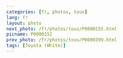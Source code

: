 ```yaml
---
categories: [fr, photos, tous]
lang: fr
layout: photo
next_photo: /fr/photos/tous/P0000255.html
picname: P0000252
prev_photo: /fr/photos/tous/P0000399.html
tags: [Toyota (White)]
---
```


